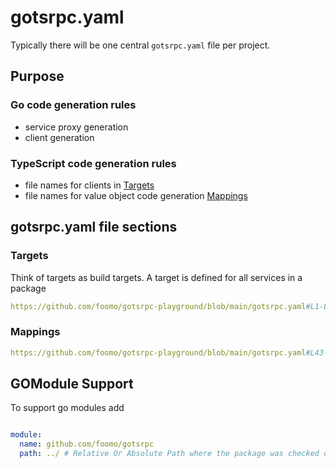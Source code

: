 # gotsrpc.yaml

Typically there will be one central `gotsrpc.yaml` file per project. 

## Purpose

### Go code generation rules

- service proxy generation
- client generation

### TypeScript code generation rules

- file names for clients in [Targets](#targets)
- file names for value object code generation [Mappings](#mappings)

## gotsrpc.yaml file sections

### Targets

Think of targets as build targets. A target is defined for all services in a package

```yml reference title="playground gotspc.yaml"
https://github.com/foomo/gotsrpc-playground/blob/main/gotsrpc.yaml#L1-L16
```

### Mappings

```yml reference title="playground gotspc.yaml"
https://github.com/foomo/gotsrpc-playground/blob/main/gotsrpc.yaml#L43-L46
```

## GOModule Support

To support go modules add 

```yaml

module:
  name: github.com/foomo/gotsrpc
  path: ../ # Relative Or Absolute Path where the package was checked out (root of the package)

```
